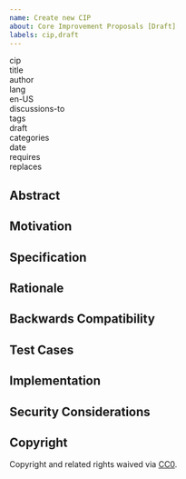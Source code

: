 ```yaml
---
name: Create new CIP
about: Core Improvement Proposals [Draft]
labels: cip,draft
---
```


<dl>
<dt>cip</dt>
<!-- CIP ID -->
<dt>title</dt>
<!-- CIP titile -->
<dt>author</dt>
<!-- Author -->
<dt>lang</dt>
en-US
<dt>discussions-to</dt>
<!-- https://t.coretalk.info/cip- | Issue #0 | Url -->
<dt>tags</dt>
draft
<dt>categories</dt>
<!-- core | networking | interface | crc | meta | informational -->
<dt>date</dt>
<!-- Date created on, in ISO 8601 (yyyy-mm-dd) format -->
<dt>requires</dt>
<!-- CIP number(s) -->
<dt>replaces</dt>
<!-- CIP number(s) -->
</dl>

<!-- This is the suggested template for new CIP. Note that a CIP number will be assigned by an editor. When opening a pull request to submit your CIP, please use an abbreviated title in the filename, `cip-ID.md`, where "ID" is CIP ID. The title should be 44 characters or less. -->
<!-- Provide a simplified and layman-accessible explanation of the CIP. -->


<!-- more -->
## Abstract
<!-- A short (~200 words) description of the technical issue being addressed. -->


## Motivation
<!-- The motivation is critical for CIP that wants to change the Core protocol. It should clearly explain why the existing protocol specification is inadequate to address the problem that the CIP solves. CIP submissions without sufficient motivation may be rejected outright. -->


## Specification
<!-- The technical specification should describe the syntax and semantics of any new feature. The specification should be detailed enough to allow competing, interoperable implementations for any of the current Core platforms. -->


## Rationale
<!-- The rationale fleshes out the specification by describing what motivated the design and why particular design decisions were made. It should describe alternate designs that were considered and related work. The rationale may also provide evidence of consensus within the community, and should discuss important objections or concerns raised during the discussion. -->


## Backwards Compatibility
<!-- All CIPs that introduce backward incompatibilities must include a section describing these incompatibilities and their severity. The CIP must explain how the author proposes to deal with these incompatibilities. CIP submissions without a sufficient backward compatibility treatise may be rejected outright. -->


## Test Cases
<!-- Test cases for implementation are mandatory for CIPs that are affecting consensus changes. Other CIPs can choose to include links to test cases if applicable. -->


## Implementation
<!-- The implementations must be completed before any CIP is given status "Final", but it need not be completed before the CIP is accepted. While there is merit to the approach of reaching consensus on the specification and rationale before writing code, the principle of "rough consensus and running code" is still useful when it comes to resolving many discussions of API details. -->


## Security Considerations
<!-- All CIPs must contain a section that discusses the security implications/considerations relevant to the proposed change. Include information that might be important for security discussions, surface risks, and can be used throughout the life cycle of the proposal. CIP submissions missing the "Security Considerations" section will be rejected. A CIP cannot proceed to status "Final" without a Security Considerations discussion deemed sufficient by the reviewers. -->


## Copyright
Copyright and related rights waived via [CC0](https://creativecommons.org/publicdomain/zero/1.0/).
